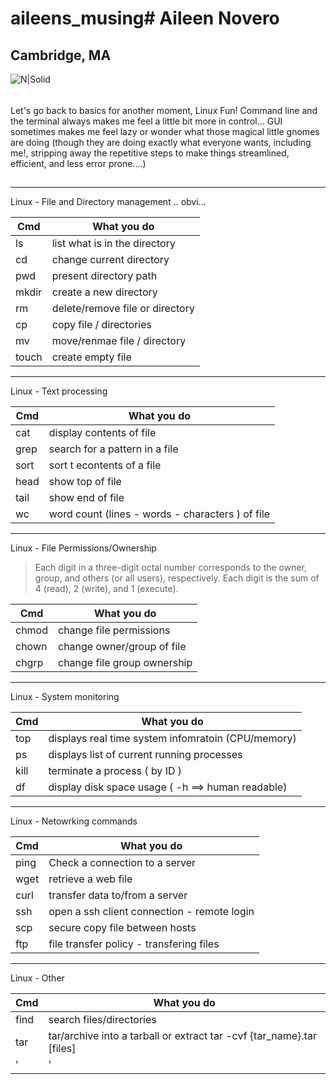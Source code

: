 
# aileens_musing# Aileen Novero 
## Cambridge, MA

![N|Solid](https://ca.slack-edge.com/T0495HV8H-U01AM69UW3E-ae635702c574-72)

###### 

Let's go back to basics for another moment, Linux Fun!  Command line and the terminal always makes me feel a little bit more in control...  GUI sometimes makes me feel lazy or wonder what those magical little gnomes are doing (though they are doing exactly what everyone wants, including me!, stripping away the repetitive steps to make things streamlined, efficient, and less error prone....)

## 
___ 

Linux - File and Directory management .. obvi... 

| Cmd    | What you do |
| ------ | ------ |
| ls | list what is in the directory|
| cd | change current directory  |
| pwd | present directory path |
| mkdir | create a new directory |
| rm | delete/remove file or directory |
| cp | copy file / directories |
| mv | move/renmae file / directory |
| touch | create empty file | 

___ 

Linux - Text processing 

| Cmd    | What you do |
| ------ | ------ |
| cat | display contents of file |
| grep | search for a pattern in a file |
| sort | sort t econtents of a file |
| head | show top of file |
| tail | show end of file | 
| wc | word count (lines - words - characters ) of file | 

___ 

Linux - File Permissions/Ownership
> Each digit in a three-digit octal number corresponds to the owner, group, and others (or all users), respectively. Each digit is the sum of 4 (read), 2 (write), and 1 (execute). 

| Cmd    | What you do |
| ------ | ------ |
| chmod | change file permissions | 
| chown | change owner/group of file |
| chgrp | change file group ownership | 

___ 

Linux - System monitoring

| Cmd    | What you do |
| ------ | ------ |
| top | displays real time system infomratoin (CPU/memory) | 
| ps | displays list of current running processes |
| kill | terminate a process ( by ID )| 
| df | display disk space usage ( -h  ==> human readable) | 

___ 

Linux - Netowrking commands

| Cmd | What you do |
| ------ | ------ |
| ping | Check a connection to a server |
| wget | retrieve a web file |
| curl | transfer data to/from a server |
| ssh | open a ssh client connection - remote login |
| scp | secure copy file between hosts 
| ftp | file transfer policy  - transfering files | 


___ 

Linux - Other

| Cmd    | What you do |
| ------ | ------ |
| find | 	search files/directories | 
| tar | tar/archive into a tarball or extract tar -cvf {tar_name}.tar [files] |
| '|' | the Pipe - combine 1+cmds by piping the output of one cmd tas the input for next cmd|
